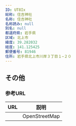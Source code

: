 ```yaml
---
ID: UT8Ix
総称: 住吉神社
名称: 住吉神社
名称読み: null
別名: null
都道府県: 岩手県
区域: 北上市
緯度: 39.282032
経度: 141.125425
郵便番号: 81946
住所: 岩手県北上市川岸３丁目１−２０
---
```


## その他

### 参考URL

| URL | 説明          |
| --- | ------------- |
|     | OpenStreetMap |
